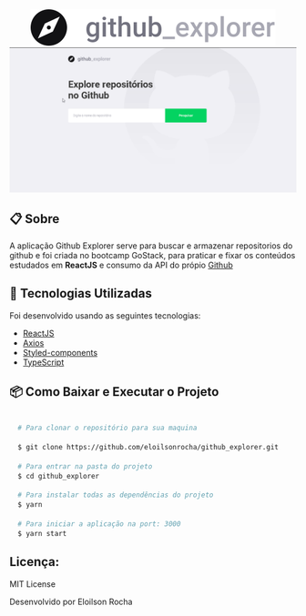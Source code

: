 <section align="center">
  <img src="src/assets/logo.svg">
</section>

<section>
  <img src="src/assets/ShowGithubExplorer.gif">
</section>

## 📋 Sobre

A aplicação Github Explorer serve para buscar e armazenar repositorios do github e foi criada no bootcamp GoStack, para praticar e fixar os conteúdos estudados em **ReactJS** e consumo da API do própio [Github](https://api.github.com)


## 🚀 Tecnologias Utilizadas

Foi desenvolvido usando as seguintes tecnologias:

- [ReactJS](https://pt-br.reactjs.org)
- [Axios](https://github.com/axios/axios)
- [Styled-components](https://styled-components.com)
- [TypeScript](https://www.typescriptlang.org)


## 📦 Como Baixar e Executar o Projeto

```bash

  # Para clonar o repositório para sua maquina

  $ git clone https://github.com/eloilsonrocha/github_explorer.git

  # Para entrar na pasta do projeto
  $ cd github_explorer

  # Para instalar todas as dependências do projeto
  $ yarn

  # Para iniciar a aplicação na port: 3000
  $ yarn start

```


## Licença:

MIT License

Desenvolvido por Eloilson Rocha
